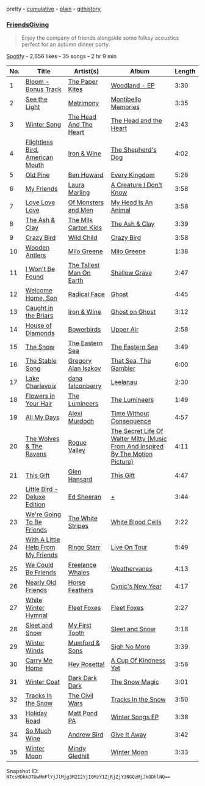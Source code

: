 pretty - [cumulative](/playlists/cumulative/7a80QjnKAMnZu5Lx50INeh.md) - [plain](/playlists/plain/7a80QjnKAMnZu5Lx50INeh) - [githistory](https://github.githistory.xyz/mackorone/spotify-playlist-archive/blob/main/playlists/plain/7a80QjnKAMnZu5Lx50INeh)

### [FriendsGiving](https://open.spotify.com/playlist/7a80QjnKAMnZu5Lx50INeh)

> Enjoy the company of friends alongside some folksy acoustics perfect for an autumn dinner party.

[Spotify](https://open.spotify.com/user/spotify) - 2,656 likes - 35 songs - 2 hr 9 min

| No. | Title | Artist(s) | Album | Length |
|---|---|---|---|---|
| 1 | [Bloom \- Bonus Track](https://open.spotify.com/track/41yIvlFgvGwxq8qTqAR7eG) | [The Paper Kites](https://open.spotify.com/artist/79hrYiudVcFyyxyJW0ipTy) | [Woodland \- EP](https://open.spotify.com/album/5l8axHOB8sCsWqfK5XVtbF) | 3:30 |
| 2 | [See the Light](https://open.spotify.com/track/4idUdNW28Rj7TZKk0zkrn1) | [Matrimony](https://open.spotify.com/artist/4V5UtbLYaFishr7psURF3Q) | [Montibello Memories](https://open.spotify.com/album/3Ov5WbIH9jN8mZ4z9wwTk3) | 3:35 |
| 3 | [Winter Song](https://open.spotify.com/track/01NSrsQkOZ3PgRcGLGrOT5) | [The Head And The Heart](https://open.spotify.com/artist/0n94vC3S9c3mb2HyNAOcjg) | [The Head and the Heart](https://open.spotify.com/album/0xWfhCMYmaiCXtLOuyPoLF) | 2:43 |
| 4 | [Flightless Bird, American Mouth](https://open.spotify.com/track/6iWwfN1euztxZi1OK38HbU) | [Iron & Wine](https://open.spotify.com/artist/4M5nCE77Qaxayuhp3fVn4V) | [The Shepherd's Dog](https://open.spotify.com/album/6r3zqNcZez592ryTIWUWce) | 4:02 |
| 5 | [Old Pine](https://open.spotify.com/track/4PXb4gyyo85e3IYXa0eWkk) | [Ben Howard](https://open.spotify.com/artist/5schNIzWdI9gJ1QRK8SBnc) | [Every Kingdom](https://open.spotify.com/album/1HWi1cL1VGLCiIYGfvHJmG) | 5:28 |
| 6 | [My Friends](https://open.spotify.com/track/7foGTA6I8jkYTwQzwljQLA) | [Laura Marling](https://open.spotify.com/artist/7B2edU3Q7btJoNsoHCNohM) | [A Creature I Don't Know](https://open.spotify.com/album/4m5V9tVSVClEXDeBT1dk2F) | 3:58 |
| 7 | [Love Love Love](https://open.spotify.com/track/15IWqq4MaJ09ZQZgzcbn4p) | [Of Monsters and Men](https://open.spotify.com/artist/4dwdTW1Lfiq0cM8nBAqIIz) | [My Head Is An Animal](https://open.spotify.com/album/6uD3oJCWT1gtlSCg5lDiNF) | 3:58 |
| 8 | [The Ash & Clay](https://open.spotify.com/track/5ShO1LJ0jAhDE53WroSaYv) | [The Milk Carton Kids](https://open.spotify.com/artist/7fxtWEwKKrFaykKItspdYg) | [The Ash & Clay](https://open.spotify.com/album/03LeFtR9ay0KmWFlurEGWP) | 3:39 |
| 9 | [Crazy Bird](https://open.spotify.com/track/6d9aDuLj2AzDrCAmASuT4k) | [Wild Child](https://open.spotify.com/artist/1xLMexpeeTKQ20SwGMaGSK) | [Crazy Bird](https://open.spotify.com/album/054Xks2NKvi8lprqYhSdYs) | 3:58 |
| 10 | [Wooden Antlers](https://open.spotify.com/track/4PjDzEdanJMAjcB47zYkJr) | [Milo Greene](https://open.spotify.com/artist/5euJsEvfrlfhYDorMR40OF) | [Milo Greene](https://open.spotify.com/album/15wQEsBsbl14I4m1yEuR8w) | 1:38 |
| 11 | [I Won't Be Found](https://open.spotify.com/track/5zOJf5G6Ze0lXoQ1IHU9oj) | [The Tallest Man On Earth](https://open.spotify.com/artist/2BpAc5eK7Rz5GAwSp9UYXa) | [Shallow Grave](https://open.spotify.com/album/5wv0kOevrQsYsIIQDIrTXJ) | 2:47 |
| 12 | [Welcome Home, Son](https://open.spotify.com/track/13PUJCvdTSCT1dn70tlGdm) | [Radical Face](https://open.spotify.com/artist/5EM6xJN2QNk0cL7EEm9HR9) | [Ghost](https://open.spotify.com/album/0VYi6aRMwxXpfvNwDCr3bB) | 4:45 |
| 13 | [Caught in the Briars](https://open.spotify.com/track/3lWoPpucS9UVhiSyQev7yR) | [Iron & Wine](https://open.spotify.com/artist/4M5nCE77Qaxayuhp3fVn4V) | [Ghost on Ghost](https://open.spotify.com/album/3oPGyYlIVrG66eLKD93BN4) | 3:12 |
| 14 | [House of Diamonds](https://open.spotify.com/track/3HU4UUkXgrAD0lGJKuCYnh) | [Bowerbirds](https://open.spotify.com/artist/4MoGkOmfK6oKi1Isc8Iv9m) | [Upper Air](https://open.spotify.com/album/76XJapYH3rXxWhsTOqrQqb) | 2:58 |
| 15 | [The Snow](https://open.spotify.com/track/5e7VaQWTOLcNqTJ2ftFQyk) | [The Eastern Sea](https://open.spotify.com/artist/1g7l0o1IobV06d8Y4kyEhY) | [The Eastern Sea](https://open.spotify.com/album/6Y0okEPhDzDd6nCbfSZLWo) | 3:49 |
| 16 | [The Stable Song](https://open.spotify.com/track/3G9ETaH55bMQx8hwNhAgbU) | [Gregory Alan Isakov](https://open.spotify.com/artist/5sXaGoRLSpd7VeyZrLkKwt) | [That Sea, The Gambler](https://open.spotify.com/album/7ecZGh7SICLEkqqkBNXfvE) | 6:00 |
| 17 | [Lake Charlevoix](https://open.spotify.com/track/080BKJ7vdHtphAx48clg4o) | [dana falconberry](https://open.spotify.com/artist/1yPMww0JcFgiVO25oeU5Xi) | [Leelanau](https://open.spotify.com/album/0Pdt7LXDutFJyAMatCNZsV) | 2:30 |
| 18 | [Flowers in Your Hair](https://open.spotify.com/track/3Hvg5tRKsQlX25wYwgMF9p) | [The Lumineers](https://open.spotify.com/artist/16oZKvXb6WkQlVAjwo2Wbg) | [The Lumineers](https://open.spotify.com/album/6NWYmlHxAME5KXtxrTlUxW) | 1:49 |
| 19 | [All My Days](https://open.spotify.com/track/6imKHLNom4xjEj2n3ZbKHr) | [Alexi Murdoch](https://open.spotify.com/artist/25mrbNwFzoqPWyYXLhiDRw) | [Time Without Consequence](https://open.spotify.com/album/39xSDFXhE1RmrqR6mF2bXU) | 4:57 |
| 20 | [The Wolves & The Ravens](https://open.spotify.com/track/3NsyRkNYWUz5pIvoBoSGKf) | [Rogue Valley](https://open.spotify.com/artist/1EbGAjTV50qpZ53jXTvmV7) | [The Secret Life Of Walter Mitty \(Music From And Inspired By The Motion Picture\)](https://open.spotify.com/album/7uFQTjB1C5Wa61owwtrYJ3) | 4:11 |
| 21 | [This Gift](https://open.spotify.com/track/7k7WK5XdLiWyccs7gOtXrJ) | [Glen Hansard](https://open.spotify.com/artist/3Caot8EtHX6wLpNF2wRzS0) | [This Gift](https://open.spotify.com/album/7yzbZ5aWbHoGHIFqGG3GkG) | 4:47 |
| 22 | [Little Bird \- Deluxe Edition](https://open.spotify.com/track/4bcgRbGeq4IejesjsiHyTH) | [Ed Sheeran](https://open.spotify.com/artist/6eUKZXaKkcviH0Ku9w2n3V) | [+](https://open.spotify.com/album/02pi98kE0nra0yBqCStzbC) | 3:44 |
| 23 | [We're Going To Be Friends](https://open.spotify.com/track/6u13tCUeMafkT0KFsmvodB) | [The White Stripes](https://open.spotify.com/artist/4F84IBURUo98rz4r61KF70) | [White Blood Cells](https://open.spotify.com/album/6ivqUxtSPTljd9Frfdyxbg) | 2:22 |
| 24 | [With A Little Help From My Friends](https://open.spotify.com/track/7wM72pPL5YmVMXiLqD1fFo) | [Ringo Starr](https://open.spotify.com/artist/6DbJi8AcN5ANdtvJcwBSw8) | [Live On Tour](https://open.spotify.com/album/5cnDYzHQwmSeF4z1N9e7Tn) | 5:49 |
| 25 | [We Could Be Friends](https://open.spotify.com/track/5KsXBSnjCVmOVQMfMEJqL7) | [Freelance Whales](https://open.spotify.com/artist/7ucqItQmz1PCNHBFSbr0ki) | [Weathervanes](https://open.spotify.com/album/4XYtSHEBqUnYbxJ5q3pCze) | 4:13 |
| 26 | [Nearly Old Friends](https://open.spotify.com/track/4YuAGBc1bsIi0jVEwn5J2f) | [Horse Feathers](https://open.spotify.com/artist/0lO2c86rQmrRJArBxgw0v8) | [Cynic's New Year](https://open.spotify.com/album/32HXUSvlymSKkbIVOAO2nM) | 4:17 |
| 27 | [White Winter Hymnal](https://open.spotify.com/track/1Er5JMNcguoBMFXxwZ7BWH) | [Fleet Foxes](https://open.spotify.com/artist/4EVpmkEwrLYEg6jIsiPMIb) | [Fleet Foxes](https://open.spotify.com/album/6spTDEWQfiSsKjkR9NmuDX) | 2:27 |
| 28 | [Sleet and Snow](https://open.spotify.com/track/19PbVUTpF75SeZQpTEUJwM) | [My First Tooth](https://open.spotify.com/artist/2mtHReEeM2MuBaWSY3stG8) | [Sleet and Snow](https://open.spotify.com/album/6IvRuTNcTlPaIosiVlY8Nx) | 3:18 |
| 29 | [Winter Winds](https://open.spotify.com/track/41xHdj20b01SVrV9oDWgc7) | [Mumford & Sons](https://open.spotify.com/artist/3gd8FJtBJtkRxdfbTu19U2) | [Sigh No More](https://open.spotify.com/album/4EnpeGmIkEf8nAaBLLTBZn) | 3:39 |
| 30 | [Carry Me Home](https://open.spotify.com/track/78TYNPsyBAudhm7Me2b52V) | [Hey Rosetta!](https://open.spotify.com/artist/52ue4x5xVjLx4cw2HEXMhi) | [A Cup Of Kindness Yet](https://open.spotify.com/album/35VMzUFLOWhXlz2tMkU4bx) | 3:56 |
| 31 | [Winter Coat](https://open.spotify.com/track/5Kv80rWYShQUkU5EVJn9Ie) | [Dark Dark Dark](https://open.spotify.com/artist/3UORxcctdWi6drku1qOrol) | [The Snow Magic](https://open.spotify.com/album/0VZjUz54o270nx7j3RbBYl) | 3:01 |
| 32 | [Tracks In the Snow](https://open.spotify.com/track/5KsZSksgeYi3RxIoAAcy5l) | [The Civil Wars](https://open.spotify.com/artist/6J7rw7NELJUCThPbAfyLIE) | [Tracks In the Snow](https://open.spotify.com/album/28Fqt02jcDyoi6EfOMy8kQ) | 3:50 |
| 33 | [Holiday Road](https://open.spotify.com/track/3XZMIVgiRCwnKfce1osBYl) | [Matt Pond PA](https://open.spotify.com/artist/3JVgWZxQa78cVa2cUuAUQ4) | [Winter Songs EP](https://open.spotify.com/album/12LlLnVszu0tnMIEng9d61) | 3:38 |
| 34 | [So Much Wine](https://open.spotify.com/track/01VRl1hJQ8PsJWNc5YVCp7) | [Andrew Bird](https://open.spotify.com/artist/4uSftVc3FPWe6RJuMZNEe9) | [Give It Away](https://open.spotify.com/album/34BAkxQk0xngUFuTl69EAF) | 3:42 |
| 35 | [Winter Moon](https://open.spotify.com/track/2sZS1YF9PepJiie2C9xw4Y) | [Mindy Gledhill](https://open.spotify.com/artist/24gJ2GCq5zx1Mh08ZpmiSo) | [Winter Moon](https://open.spotify.com/album/7rB1FyKKfeQV8O1ua3nlAF) | 3:33 |

Snapshot ID: `NTcsMDhkOTUwMmFlYjJlMjg3M2I2YjI0MzY1ZjRjZjY3NGQzMjJkODhlNQ==`
